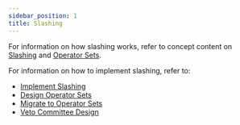```yaml
---
sidebar_position: 1
title: Slashing
---
```


For information on how slashing works, refer to concept content on [Slashing](../../../eigenlayer/concepts/slashing/slashing-concept.md) and
[Operator Sets](../../../eigenlayer/concepts/operator-sets/operator-sets-concept).

For information on how to implement slashing, refer to: 
* [Implement Slashing](../../HowTo/slashing/implement-slashing)
* [Design Operator Sets](../../HowTo/slashing/design-operator-set.md)
* [Migrate to Operator Sets](../../HowTo/slashing/migrate-to-operatorsets.md)
* [Veto Committee Design](../../HowTo/slashing/slashing-veto-committee-design.md)